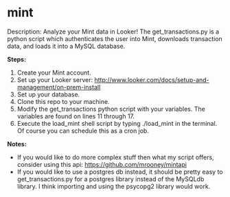 # mint
Description: Analyze your Mint data in Looker! The get_transactions.py is a python script which authenticates the user into Mint, downloads transaction data, and loads it into a MySQL database. 

<b>Steps:</b>
1. Create your Mint account.
2. Set up your Looker server: http://www.looker.com/docs/setup-and-management/on-prem-install
3. Set up your database.
4. Clone this repo to your machine.
5. Modify the get_transactions python script with your variables. The variables are found on lines 11 through 17.
6. Execute the load_mint shell script by typing ./load_mint in the terminal. Of course you can schedule this as a cron job.

<b>Notes:</b>
- If you would like to do more complex stuff then what my script offers, consider using this api: https://github.com/mrooney/mintapi
- If you would like to use a postgres db instead, it should be pretty easy to get_transactions.py for a postgres library instead of the MySQLdb library. I think importing and using the psycopg2 library would work.







